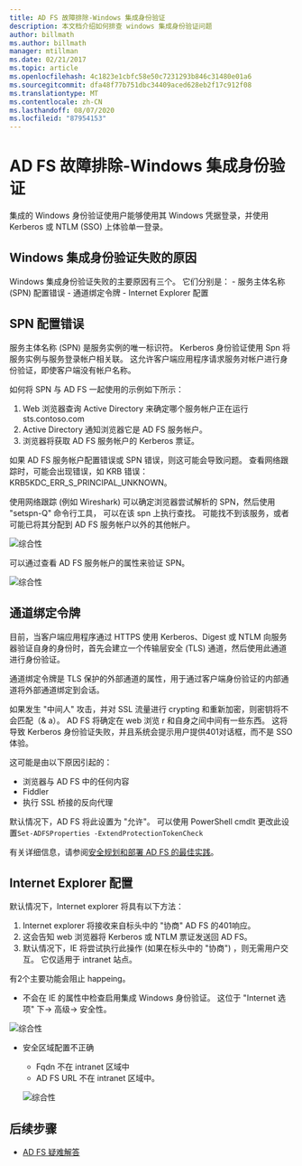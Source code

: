 ```yaml
---
title: AD FS 故障排除-Windows 集成身份验证
description: 本文档介绍如何排查 windows 集成身份验证问题
author: billmath
ms.author: billmath
manager: mtillman
ms.date: 02/21/2017
ms.topic: article
ms.openlocfilehash: 4c1823e1cbfc58e50c7231293b846c31480e01a6
ms.sourcegitcommit: dfa48f77b751dbc34409aced628eb2f17c912f08
ms.translationtype: MT
ms.contentlocale: zh-CN
ms.lasthandoff: 08/07/2020
ms.locfileid: "87954153"
---
```

# <a name="ad-fs-troubleshooting---integrated-windows-authentication"></a>AD FS 故障排除-Windows 集成身份验证
集成的 Windows 身份验证使用户能够使用其 Windows 凭据登录，并使用 Kerberos 或 NTLM (SSO) 上体验单一登录。

## <a name="reason-integrated-windows-authentication-fails"></a>Windows 集成身份验证失败的原因
Windows 集成身份验证失败的主要原因有三个。 它们分别是：
    - 服务主体名称 (SPN) 配置错误
    - 通道绑定令牌
    - Internet Explorer 配置

## <a name="spn-misconfiguration"></a>SPN 配置错误
服务主体名称 (SPN) 是服务实例的唯一标识符。 Kerberos 身份验证使用 Spn 将服务实例与服务登录帐户相关联。 这允许客户端应用程序请求服务对帐户进行身份验证，即使客户端没有帐户名称。

如何将 SPN 与 AD FS 一起使用的示例如下所示：
1. Web 浏览器查询 Active Directory 来确定哪个服务帐户正在运行 sts.contoso.com
2. Active Directory 通知浏览器它是 AD FS 服务帐户。
3. 浏览器将获取 AD FS 服务帐户的 Kerberos 票证。

如果 AD FS 服务帐户配置错误或 SPN 错误，则这可能会导致问题。  查看网络跟踪时，可能会出现错误，如 KRB 错误： KRB5KDC_ERR_S_PRINCIPAL_UNKNOWN。

使用网络跟踪 (例如 Wireshark) 可以确定浏览器尝试解析的 SPN，然后使用 "setspn-Q" 命令行工具， <spn> 可以在该 spn 上执行查找。  可能找不到该服务，或者可能已将其分配到 AD FS 服务帐户以外的其他帐户。

![综合性](media/ad-fs-tshoot-iwa/iwa3.png)

可以通过查看 AD FS 服务帐户的属性来验证 SPN。

![综合性](media/ad-fs-tshoot-iwa/iwa1.png)

## <a name="channel-binding-token"></a>通道绑定令牌
目前，当客户端应用程序通过 HTTPS 使用 Kerberos、Digest 或 NTLM 向服务器验证自身的身份时，首先会建立一个传输层安全 (TLS) 通道，然后使用此通道进行身份验证。

通道绑定令牌是 TLS 保护的外部通道的属性，用于通过客户端身份验证的内部通道将外部通道绑定到会话。

如果发生 "中间人" 攻击，并对 SSL 流量进行 crypting 和重新加密，则密钥将不会匹配（& a）。  AD FS 将确定在 web 浏览 r 和自身之间中间有一些东西。  这将导致 Kerberos 身份验证失败，并且系统会提示用户提供401对话框，而不是 SSO 体验。

这可能是由以下原因引起的：
 - 浏览器与 AD FS 中的任何内容
 - Fiddler
 - 执行 SSL 桥接的反向代理

默认情况下，AD FS 将此设置为 "允许"。  可以使用 PowerShell cmdlt 更改此设置`Set-ADFSProperties -ExtendProtectionTokenCheck`

有关详细信息，请参阅[安全规划和部署 AD FS 的最佳实践](../../ad-fs/design/best-practices-for-secure-planning-and-deployment-of-ad-fs.md)。

## <a name="internet-explorer-configuration"></a>Internet Explorer 配置
默认情况下，Internet explorer 将具有以下方法：

1. Internet explorer 将接收来自标头中的 "协商" AD FS 的401响应。
2. 这会告知 web 浏览器将 Kerberos 或 NTLM 票证发送回 AD FS。
3. 默认情况下，IE 将尝试执行此操作 (如果在标头中的 "协商") ，则无需用户交互。  它仅适用于 intranet 站点。

有2个主要功能会阻止 happeing。
   - 不会在 IE 的属性中检查启用集成 Windows 身份验证。  这位于 "Internet 选项" 下-> 高级-> 安全性。

   ![综合性](media/ad-fs-tshoot-iwa/iwa4.png)

   - 安全区域配置不正确
       - Fqdn 不在 intranet 区域中
       - AD FS URL 不在 intranet 区域中。

      ![综合性](media/ad-fs-tshoot-iwa/iwa5.png)
## <a name="next-steps"></a>后续步骤

- [AD FS 疑难解答](ad-fs-tshoot-overview.md)
